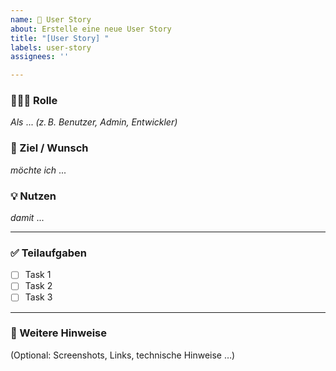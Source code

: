 ```yaml
---
name: 🧩 User Story
about: Erstelle eine neue User Story
title: "[User Story] "
labels: user-story
assignees: ''

---
```


### 🧑‍🤝‍🧑 Rolle

*Als* ... *(z. B. Benutzer, Admin, Entwickler)*

### 🎯 Ziel / Wunsch

*möchte ich* ...

### 💡 Nutzen

*damit* ...

---

### ✅ Teilaufgaben

- [ ] Task 1
- [ ] Task 2
- [ ] Task 3

---

### 📎 Weitere Hinweise

(Optional: Screenshots, Links, technische Hinweise …)

